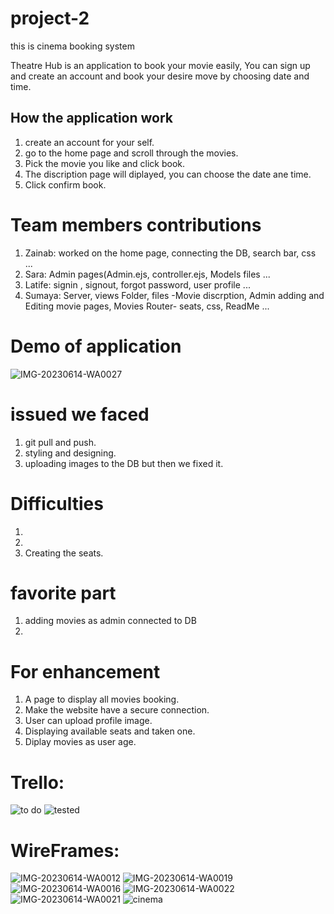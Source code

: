 # project-2
this is cinema booking system 

Theatre Hub is an application to book your movie easily, You can sign up and create an account and book your desire move by choosing date and time.


## How the application work
1. create an account for your self.
2. go to the home page and scroll through the movies. 
3. Pick the movie you like and click book.
4. The discription page will diplayed, you can choose the date ane time.
5. Click confirm book.

# Team members contributions

1. Zainab: worked on the home page, connecting the DB, search bar, css ...
2. Sara: Admin pages(Admin.ejs, controller.ejs, Models files ...
3. Latife: signin , signout, forgot password, user profile ...
4. Sumaya: Server, views Folder, files -Movie discrption, Admin adding and Editing movie pages, Movies Router- seats, css, ReadMe ...

# Demo of application
![IMG-20230614-WA0027](https://media.git.generalassemb.ly/user/49241/files/db62938b-c1e4-41b5-a9aa-ff8d1218c969)


# issued we faced
1. git pull and push.
2. styling and designing.
3. uploading images to the DB but then we fixed it.

# Difficulties
1.
2.
3. Creating the seats.

# favorite part
1. adding movies as admin connected to DB
2. 

# For enhancement
1. A page to display all movies booking.
2. Make the website have a secure connection.
3. User can upload profile image.
4. Displaying available seats and taken one.
5. Diplay movies as user age.

# Trello:
![to do](https://media.git.generalassemb.ly/user/49241/files/15666dfd-c170-4ef7-bc46-2466bb134379)
![tested](https://media.git.generalassemb.ly/user/49241/files/bb52a8a6-8419-4e7b-9c84-d54efcb73e29)

# WireFrames:

![IMG-20230614-WA0012](https://media.git.generalassemb.ly/user/49241/files/66df6248-57ad-4201-80e5-fcc491504886)
![IMG-20230614-WA0019](https://media.git.generalassemb.ly/user/49241/files/a1672148-3574-4e27-8ef8-333dc426a249)
![IMG-20230614-WA0016](https://media.git.generalassemb.ly/user/49241/files/4779d77c-242f-4b4a-ab3f-006ce3ff433a)
![IMG-20230614-WA0022](https://media.git.generalassemb.ly/user/49241/files/d72b834c-7e99-4848-bc32-65071c55a09b)
![IMG-20230614-WA0021](https://media.git.generalassemb.ly/user/49241/files/64915454-d481-4ae5-a834-76407c3db2c0)
![cinema](https://media.git.generalassemb.ly/user/49241/files/38b1b9aa-8fcd-4cc2-b42d-50647c8ae3a2)





